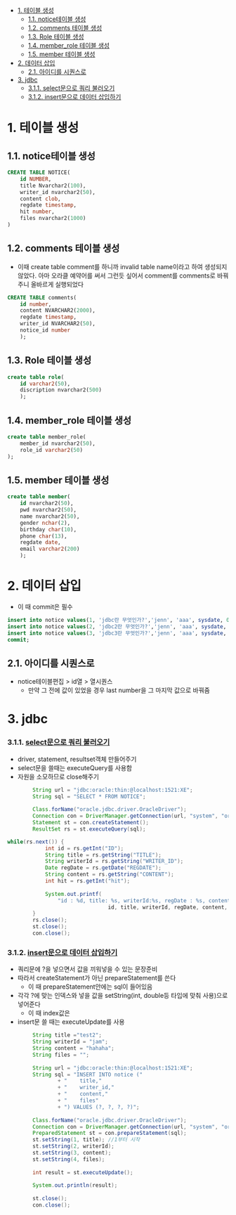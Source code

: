 - [1. 테이블 생성](#1-테이블-생성)
  - [1.1. notice테이블 생성](#11-notice테이블-생성)
  - [1.2. comments 테이블 생성](#12-comments-테이블-생성)
  - [1.3. Role 테이블 생성](#13-role-테이블-생성)
  - [1.4. member_role 테이블 생성](#14-member_role-테이블-생성)
  - [1.5. member 테이블 생성](#15-member-테이블-생성)
- [2. 데이터 삽입](#2-데이터-삽입)
  - [2.1. 아이디를 시퀀스로](#21-아이디를-시퀀스로)
- [3. jdbc](#3-jdbc)
    - [3.1.1. select문으로 쿼리 불러오기](#311-select문으로-쿼리-불러오기)
    - [3.1.2. insert문으로 데이터 삽입하기](#312-insert문으로-데이터-삽입하기)


# 1. 테이블 생성

## 1.1. notice테이블 생성
```sql
CREATE TABLE NOTICE(
    id NUMBER,
    title Nvarchar2(100),
    writer_id nvarchar2(50),
    content clob,
    regdate timestamp,
    hit number,
    files nvarchar2(1000)
)
```

## 1.2. comments 테이블 생성
- 이때 create table comment를 하니까 invalid table name이라고 하여 생성되지 않았다. 아마 오라클 예약어를 써서 그런듯 싶어서 comment를 comments로 바꿔주니 올바르게 실행되었다
  
```sql
CREATE TABLE comments(
    id number,
    content NVARCHAR2(2000),
    regdate timestamp,
    writer_id NVARCHAR2(50),
    notice_id number
    );
```

## 1.3. Role 테이블 생성
```sql
create table role(
    id varchar2(50),
    discription nvarchar2(500)
    );
```

## 1.4. member_role 테이블 생성

```sql
create table member_role(
    member_id nvarchar2(50),
    role_id varchar2(50)
);
```

## 1.5. member 테이블 생성
```sql
create table member(
    id nvarchar2(50),
    pwd nvarchar2(50),
    name nvarchar2(50),
    gender nchar(2),
    birthday char(10),
    phone char(13),
    regdate date,
    email varchar2(200)
    );
```

# 2. 데이터 삽입
- 이 때 commit은 필수
```sql
insert into notice values(1, 'jdbc란 무엇인가?','jenn', 'aaa', sysdate, 0, '');
insert into notice values(2, 'jdbc2란 무엇인가?','jenn', 'aaa', sysdate, 0, '');
insert into notice values(3, 'jdbc3란 무엇인가?','jenn', 'aaa', sysdate, 0, '');
commit;
```
  
  ## 2.1. 아이디를 시퀀스로 
  - notice테이블편집 > id열 > 열시퀀스 
    - 만약 그 전에 값이 있었을 경우 last number을 그 마지막 값으로 바꿔줌

# 3. jdbc
### 3.1.1. [select문으로 쿼리 불러오기](JDBCprj/src/ex1/Program.java)
- driver, statement, resultset객체 만들어주기
- select문을 쓸때는 executeQuery를 사용함
- 자원을 소모하므로 close해주기

```java
		String url = "jdbc:oracle:thin:@localhost:1521:XE";
		String sql = "SELECT * FROM NOTICE";
		
		Class.forName("oracle.jdbc.driver.OracleDriver");
		Connection con = DriverManager.getConnection(url, "system", "oracle");
		Statement st = con.createStatement();
		ResultSet rs = st.executeQuery(sql);

while(rs.next()) {
			int id = rs.getInt("ID");
			String title = rs.getString("TITLE");
			String writerId = rs.getString("WRITER_ID");
			Date regDate = rs.getDate("REGDATE");
			String content = rs.getString("CONTENT");
			int hit = rs.getInt("hit");
			
			System.out.printf(
                "id : %d, title: %s, writerId:%s, regDate : %s, content:%s, hit : %d\n",
								id, title, writerId, regDate, content, hit);
		}
		rs.close();
		st.close();
		con.close();
``` 
  
### 3.1.2. [insert문으로 데이터 삽입하기](JDBCprj/src/ex1/Program2.java)
- 쿼리문에 ?을 넣으면서 값을 끼워넣을 수 있는 문장준비
- 따라서 createStatement가 아닌 prepareStatement를 쓴다
  - 이 때 prepareStatement안에는 sql이 들어있음
- 각각 ?에 맞는 인덱스와 넣을 값을 setString(int, double등 타입에 맞춰 사용)으로 넣어준다
  - 이 때 index값은 
- insert문 쓸 때는 executeUpdate를 사용
```java
        String title ="test2";
		String writerId = "jam";
		String content = "hahaha";
		String files = "";
		
		String url = "jdbc:oracle:thin:@localhost:1521:XE";
		String sql = "INSERT INTO notice ("
				+ "    title,"
				+ "    writer_id,"
				+ "    content,"
				+ "    files"
				+ ") VALUES (?, ?, ?, ?)";
		
		Class.forName("oracle.jdbc.driver.OracleDriver");
		Connection con = DriverManager.getConnection(url, "system", "oracle");
		PreparedStatement st = con.prepareStatement(sql);
		st.setString(1, title); //1부터 시작
		st.setString(2, writerId);
		st.setString(3, content);
		st.setString(4, files);
		
		int result = st.executeUpdate();
		
		System.out.println(result);
		
		st.close();
		con.close();
``` 